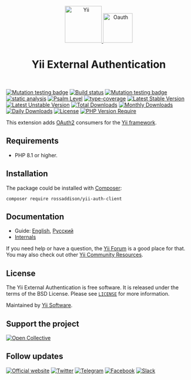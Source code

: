 <p align="center">
    <a href="https://github.com/yiisoft" target="_blank">
        <img src="https://yiisoft.github.io/docs/images/yii_logo.svg" height="100px" alt="Yii">
    </a>
    <a href="https://oauth.net/2/" target="_blank">
        <img src="https://oauth.net/images/oauth-2-sm.png" height="80px" alt="Oauth">
    </a>
    <h1 align="center">Yii External Authentication</h1>
    <br>
</p>

[![Mutation testing badge](https://img.shields.io/endpoint?style=flat&url=https%3A%2F%2Fbadge-api.stryker-mutator.io%2Fyii-auth-client)](https://dashboard.stryker-mutator.io/reports/yii-auth-client)
[![Build status](https://github.com/yiisoft/yii-auth-client/workflows/build/badge.svg)](https://github.com/yiisoft/yii-auth-client/actions?query=workflow%3Abuild)
[![Mutation testing badge](https://img.shields.io/endpoint?style=flat&url=https%3A%2F%2Fbadge-api.stryker-mutator.io%2Fgithub.com%2Fyiisoft%2Fyii-auth-client%2Fmaster)](https://dashboard.stryker-mutator.io/reports/github.com/yiisoft/yii-auth-client/master)
[![static analysis](https://github.com/yiisoft/yii-auth-client/workflows/static%20analysis/badge.svg)](https://github.com/yiisoft/yii-auth-client/actions?query=workflow%3A%22static+analysis%22)
[![Psalm Level](https://img.shields.io/static/v1?label=Psalm%20Level&message=1&color=66ff00)](https://psalm.dev)
[![type-coverage](https://shepherd.dev/github/yiisoft/yii-auth-client/coverage.svg)](https://shepherd.dev/github/yiisoft/yii-auth-client)
[![Latest Stable Version](https://poser.pugx.org/yiisoft/yii-auth-client/v)](https://packagist.org/packages/yiisoft/yii-auth-client) 
[![Latest Unstable Version](https://poser.pugx.org/yiisoft/yii-auth-client/v/unstable)](https://packagist.org/packages/yiisoft/yii-auth-client) 
[![Total Downloads](https://poser.pugx.org/yiisoft/yii-auth-client/downloads)](https://packagist.org/packages/yiisoft/yii-auth-client) 
[![Monthly Downloads](https://poser.pugx.org/yiisoft/yii-auth-client/d/monthly)](https://packagist.org/packages/yiisoft/yii-auth-client)
[![Daily Downloads](https://poser.pugx.org/yiisoft/yii-auth-client/d/daily)](https://packagist.org/packages/yiisoft/yii-auth-client)
[![License](https://poser.pugx.org/yiisoft/yii-auth-client/license)](https://packagist.org/packages/yiisoft/yii-auth-client) 
[![PHP Version Require](https://poser.pugx.org/yiisoft/yii-auth-client/require/php)](https://packagist.org/packages/yiisoft/yii-auth-client)

This extension adds [OAuth2](https://oauth.net/2/)
consumers for the [Yii framework](https://www.yiiframework.com).

## Requirements

- PHP 8.1 or higher.

## Installation

The package could be installed with [Composer](https://getcomposer.org):

```shell
composer require rossaddison/yii-auth-client
```

## Documentation

- Guide: [English](docs/guide/en/README.md), [Русский](docs/guide/ru/README.md)
- [Internals](docs/internals.md)

If you need help or have a question, the [Yii Forum](https://forum.yiiframework.com/c/yii-3-0/63) is a good place for that.
You may also check out other [Yii Community Resources](https://www.yiiframework.com/community).

## License

The Yii External Authentication is free software. It is released under the terms of the BSD License.
Please see [`LICENSE`](./LICENSE.md) for more information.

Maintained by [Yii Software](https://www.yiiframework.com/).

## Support the project

[![Open Collective](https://img.shields.io/badge/Open%20Collective-sponsor-7eadf1?logo=open%20collective&logoColor=7eadf1&labelColor=555555)](https://opencollective.com/yiisoft)

## Follow updates

[![Official website](https://img.shields.io/badge/Powered_by-Yii_Framework-green.svg?style=flat)](https://www.yiiframework.com/)
[![Twitter](https://img.shields.io/badge/twitter-follow-1DA1F2?logo=twitter&logoColor=1DA1F2&labelColor=555555?style=flat)](https://twitter.com/yiiframework)
[![Telegram](https://img.shields.io/badge/telegram-join-1DA1F2?style=flat&logo=telegram)](https://t.me/yii3en)
[![Facebook](https://img.shields.io/badge/facebook-join-1DA1F2?style=flat&logo=facebook&logoColor=ffffff)](https://www.facebook.com/groups/yiitalk)
[![Slack](https://img.shields.io/badge/slack-join-1DA1F2?style=flat&logo=slack)](https://yiiframework.com/go/slack)
